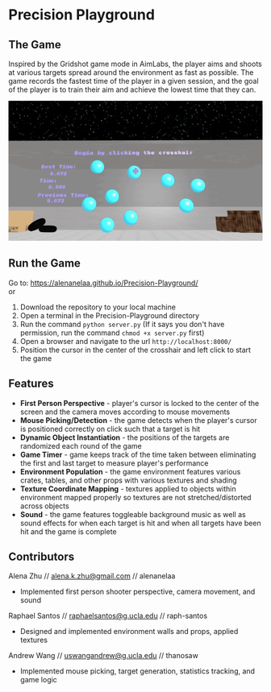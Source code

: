 # Precision Playground

## The Game <br>
Inspired by the Gridshot game mode in AimLabs, the player aims and shoots at various targets spread around the environment as fast as possible. The game records the fastest time of the player in a given session, and the goal of the player is to train their aim and achieve the lowest time that they can.

![Precision Playground](https://github.com/alenanelaa/Precision-Playground/blob/master/demo.gif)

## Run the Game

Go to: https://alenanelaa.github.io/Precision-Playground/ <br>
or
1. Download the repository to your local machine
2. Open a terminal in the Precision-Playground directory
3. Run the command `python server.py` (If it says you don't have permission, run the command `chmod +x server.py` first)
4. Open a browser and navigate to the url `http://localhost:8000/`
5. Position the cursor in the center of the crosshair and left click to start the game

## Features
* **First Person Perspective** - player's cursor is locked to the center of the screen and the camera moves according to mouse movements
* **Mouse Picking/Detection** - the game detects when the player's cursor is positioned correctly on click such that a target is hit
* **Dynamic Object Instantiation** - the positions of the targets are randomized each round of the game
* **Game Timer** - game keeps track of the time taken between eliminating the first and last target to measure player's performance
* **Environment Population** - the game environment features various crates, tables, and other props with various textures and shading
* **Texture Coordinate Mapping** - textures applied to objects within environment mapped properly so textures are not stretched/distorted across objects
* **Sound** - the game features toggleable background music as well as sound effects for when each target is hit and when all targets have been hit and the game is complete

## Contributors

Alena Zhu // alena.k.zhu@gmail.com // alenanelaa
- Implemented first person shooter perspective, camera movement, and sound

Raphael Santos // raphaelsantos@g.ucla.edu // raph-santos
- Designed and implemented environment walls and props, applied textures

Andrew Wang // uswangandrew@g.ucla.edu // thanosaw
- Implemented mouse picking, target generation, statistics tracking, and game logic
